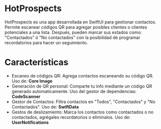 # HotProspects
HotProspects es una app desarrollada en SwiftUI para gestionar contactos. Permite escanear códigos QR para agregar posibles clientes o clientes potenciales a una lista. Después, pueden marcar sus estados como: "Contactados" ó "No contactados" con la posibilidad de programar recordatorios para hacer un seguimiento.

# Características

- Escaneo de códigos QR: Agrega contactos escaneando su código QR. Uso de: **Core Image**
- Generación de QR personal: Comparte tu info mediante un código QR generado automaticamente. Uso del gestor de dependencias: **CodeScanner** 
- Gestor de Contactos: Filtra contactos en "Todos", "Contactados" y "No Contactados". Uso de: **SwiftData**
- Gestos de deslizamiento: Marca los contactos como contactados o no contactados, agrégales recordatorios o elíminalos. Uso de: **UserNotifications**
